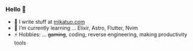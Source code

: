 ### Hello 👋

- 📝 I write stuff at [mikatuo.com](https://mikatuo.com)
- 🌱 I’m currently learning ... Elixir, Astro, Flutter, Nvim
- ⚡ Hobbies: ... ~~gaming~~, coding, reverse engineering, making productivity tools

<!--
**mikatuo/mikatuo** is a ✨ _special_ ✨ repository because its `README.md` (this file) appears on your GitHub profile.

Here are some ideas to get you started:

- 🔭 I’m currently working on ...
- 🌱 I’m currently learning ...
- 👯 I’m looking to collaborate on ...
- 🤔 I’m looking for help with ...
- 💬 Ask me about ...
- 📫 How to reach me: ...
- 😄 Pronouns: ...
- ⚡ Fun fact: ... 
-->
